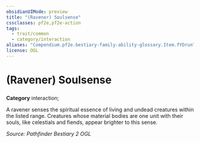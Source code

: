 ```yaml
---
obsidianUIMode: preview
title: "(Ravener) Soulsense"
cssclasses: pf2e,pf2e-action
tags:
  - trait/common
  - category/interaction
aliases: "Compendium.pf2e.bestiary-family-ability-glossary.Item.fYDrunTldWmFvfjl"
license: OGL
---
```

# (Ravener) Soulsense

### 

**Category** interaction; 




A ravener senses the spiritual essence of living and undead creatures within the listed range. Creatures whose material bodies are one unit with their souls, like celestials and fiends, appear brighter to this sense.

*Source: Pathfinder Bestiary 2*
*OGL*